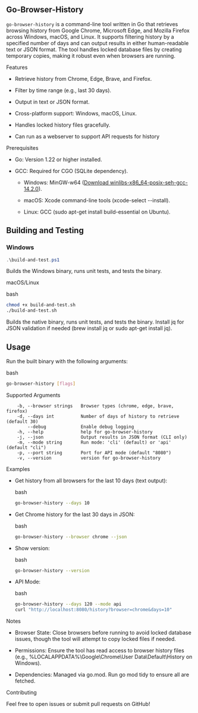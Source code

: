## Go-Browser-History


`go-browser-history` is a command-line tool written in Go that retrieves browsing history from Google Chrome, Microsoft Edge, and Mozilla Firefox across Windows, macOS, and Linux. It supports filtering history by a specified number of days and can output results in either human-readable text or JSON format. The tool handles locked database files by creating temporary copies, making it robust even when browsers are running.

Features

-   Retrieve history from Chrome, Edge, Brave, and Firefox.
    
-   Filter by time range (e.g., last 30 days).
    
-   Output in text or JSON format.
    
-   Cross-platform support: Windows, macOS, Linux.
    
-   Handles locked history files gracefully.

-   Can run as a webserver to support API requests for history
    

Prerequisites

-   Go: Version 1.22 or higher installed.
    
-   GCC: Required for CGO (SQLite dependency).
    
    -   Windows: MinGW-w64 ([Download winlibs-x86_64-posix-seh-gcc-14.2.0](https://github.com/brechtsanders/winlibs_mingw/releases/download/14.2.0posix-19.1.7-12.0.0-msvcrt-r3/winlibs-x86_64-posix-seh-gcc-14.2.0-mingw-w64msvcrt-12.0.0-r3.zip)).
        
    -   macOS: Xcode command-line tools (xcode-select --install).
        
    -   Linux: GCC (sudo apt-get install build-essential on Ubuntu).
        

## Building and Testing
### Windows
```powershell
.\build-and-test.ps1
```

Builds the Windows binary, runs unit tests, and tests the binary.

macOS/Linux

bash

```bash
chmod +x build-and-test.sh
./build-and-test.sh
```

Builds the native binary, runs unit tests, and tests the binary. Install jq for JSON validation if needed (brew install jq or sudo apt-get install jq).


## Usage

Run the built binary with the following arguments:

bash

```bash
go-browser-history [flags]
```

Supported Arguments

```text
    -b, --browser strings   Browser types (chrome, edge, brave, firefox)
    -d, --days int          Number of days of history to retrieve (default 30)
        --debug             Enable debug logging
    -h, --help              help for go-browser-history
    -j, --json              Output results in JSON format (CLI only)
    -m, --mode string       Run mode: 'cli' (default) or 'api' (default "cli")
    -p, --port string       Port for API mode (default "8080")
    -v, --version           version for go-browser-history
```

Examples

-   Get history from all browsers for the last 10 days (text output):
    
    bash
    
    ```bash
    go-browser-history --days 10
    ```
    
-   Get Chrome history for the last 30 days in JSON:
    
    bash
    
    ```bash
    go-browser-history --browser chrome --json
    ```
    
-   Show version:
    
    bash
    
    ```bash
    go-browser-history --version
    ```

-   API Mode:

    bash
    
    ```bash
    go-browser-history --days 120 --mode api
    curl "http://localhost:8080/history?browser=chrome&days=10"
    ```    

Notes

-   Browser State: Close browsers before running to avoid locked database issues, though the tool will attempt to copy locked files if needed.
    
-   Permissions: Ensure the tool has read access to browser history files (e.g., %LOCALAPPDATA%\Google\Chrome\User Data\Default\History on Windows).
    
-   Dependencies: Managed via go.mod. Run go mod tidy to ensure all are fetched.
    

Contributing

Feel free to open issues or submit pull requests on GitHub!